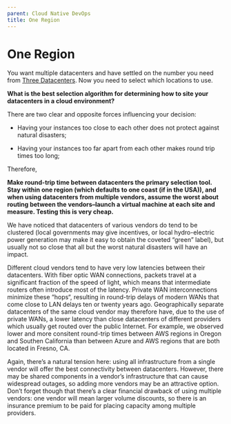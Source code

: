 ```yaml
---
parent: Cloud Native DevOps
title: One Region
---
```

One Region
===

You want multiple datacenters and have settled on the number you need from [Three Datacenters](Three-Data-Centers.md). Now you need to select which locations to use. 

**What is the best selection algorithm for determining how to site your datacenters in a cloud environment?**

There are two clear and opposite forces influencing your decision:

-   Having your instances too close to each other does not protect against natural disasters;

-   Having your instances too far apart from each other makes round trip times too long;

Therefore,

**Make round-trip time between datacenters the primary selection tool. Stay within one region (which defaults to one coast (if in the USA)), and when using datacenters from multiple vendors, assume the worst about routing between the vendors–launch a virtual machine at each site and measure. Testing this is very cheap.**

We have noticed that datacenters of various vendors do tend to be clustered (local governments may give incentives, or local hydro-electric power generation may make it easy to obtain the coveted “green” label), but usually not so close that all but the worst natural disasters will have an impact.

Different cloud vendors tend to have very low latencies between their datacenters. With fiber optic WAN connections, packets travel at a significant fraction of the speed of light, which means that intermediate routers often introduce most of the latency. Private WAN interconnections minimize these “hops“, resulting in round-trip delays of modern WANs that come close to LAN delays ten or twenty years ago. Geographically separate datacenters of the same cloud vendor may therefore have, due to the use of private WANs, a lower latency than close datacenters of different providers which usually get routed over the public Internet. For example, we observed lower and more consitent round-trip times between AWS regions in Oregon and Southen California than between Azure and AWS regions that are both located in Fresno, CA.

Again, there’s a natural tension here: using all infrastructure from a single vendor will offer the best connectivity between datacenters. However, there may be shared components in a vendor’s infrastructure that can cause widespread outages, so adding more vendors may be an attractive option. Don’t forget though that there’s a clear financial drawback of using multiple vendors: one vendor will mean larger volume discounts, so there is an insurance premium to be paid for placing capacity among multiple providers.

